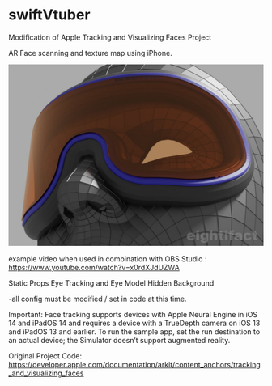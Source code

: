 # swiftVtuber
Modification of Apple Tracking and Visualizing Faces Project

AR Face scanning and texture map using iPhone. 

![sreenshot](https://github.com/eightifact/swiftVtuber/blob/main/FqaN_4vWcAArWwp.jpg)

example video when used in combination with OBS Studio : https://www.youtube.com/watch?v=x0rdXJdUZWA

Static Props
Eye Tracking and Eye Model
Hidden Background

-all config must be modified / set in code at this time.

Important:
Face tracking supports devices with Apple Neural Engine in iOS 14 and iPadOS 14 and requires a device with a TrueDepth camera on iOS 13 and iPadOS 13 and earlier. To run the sample app, set the run destination to an actual device; the Simulator doesn’t support augmented reality.


Original Project Code: https://developer.apple.com/documentation/arkit/content_anchors/tracking_and_visualizing_faces
